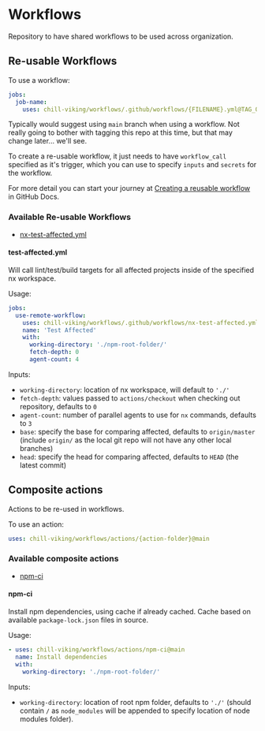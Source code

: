 # Workflows

Repository to have shared workflows to be used across organization.

## Re-usable Workflows

To use a workflow:

```yaml
jobs:
  job-name:
    uses: chill-viking/workflows/.github/workflows/{FILENAME}.yml@TAG_OR_BRANCH
```

Typically would suggest using `main` branch when using a workflow. Not really going to bother with tagging this repo at this time, but that may change later... we'll see.

To create a re-usable workflow, it just needs to have `workflow_call` specified as it's trigger, which you can use to specify `inputs` and `secrets` for the workflow.

For more detail you can start your journey at [Creating a reusable workflow](https://docs.github.com/en/actions/using-workflows/reusing-workflows#creating-a-reusable-workflow) in GitHub Docs.

### Available Re-usable Workflows

- [nx-test-affected.yml](#test-affectedyml)

#### test-affected.yml

Will call lint/test/build targets for all affected projects inside of the specified nx workspace.

Usage:

```yml
jobs:
  use-remote-workflow:
    uses: chill-viking/workflows/.github/workflows/nx-test-affected.yml@main
    name: 'Test Affected'
    with:
      working-directory: './npm-root-folder/'
      fetch-depth: 0
      agent-count: 4
```

Inputs:

- `working-directory`: location of nx workspace, will default to `'./'`
- `fetch-depth`: values passed to `actions/checkout` when checking out repository, defaults to `0`
- `agent-count`: number of parallel agents to use for `nx` commands, defaults to `3`
- `base`: specify the base for comparing affected, defaults to `origin/master` (include `origin/` as the local git repo will not have any other local branches)
- `head`: specify the head for comparing affected, defaults to `HEAD` (the latest commit)

## Composite actions

Actions to be re-used in workflows.

To use an action:

```yml
uses: chill-viking/workflows/actions/{action-folder}@main
```

### Available composite actions

- [npm-ci](#npm-ci)

#### npm-ci

Install npm dependencies, using cache if already cached. Cache based on available `package-lock.json` files in source.

Usage:

```yml
- uses: chill-viking/workflows/actions/npm-ci@main
  name: Install dependencies
  with:
    working-directory: './npm-root-folder/'
```

Inputs:

- `working-directory`: location of root npm folder, defaults to `'./'` (should contain `/` as `node_modules` will be appended to specify location of node modules folder).
